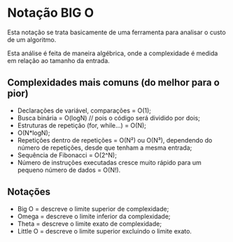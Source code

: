 # Notação BIG O 

Esta notação se trata basicamente de uma ferramenta para analisar o custo de um algoritmo.

Esta análise é feita de maneira algébrica, onde a complexidade é medida em relação ao tamanho da entrada.

## Complexidades mais comuns (do melhor para o pior)

- Declarações de variável, comparações = O(1);
- Busca binária = O(logN) // pois o código será dividido por dois;
- Estruturas de repetição (for, while...) = O(N);
- O(N*logN);
- Repetições dentro de repetições = O(N²) ou O(N³), dependendo do número de repetições, desde que tenham a mesma entrada;
- Sequência de Fibonacci = O(2^N);
- Número de instruções executadas cresce muito rápido para um pequeno número de dados = O(N!).

## Notações

- Big O = descreve o limite superior de complexidade;
- Omega = descreve o limite inferior da complexidade;
- Theta = descreve o limite exato de complexidade;
- Little O = descreve o limite superior excluindo o limite exato.